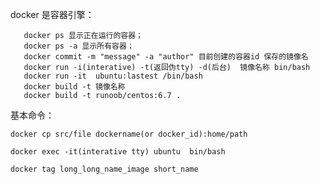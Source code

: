 docker 是容器引擎：  

       docker ps 显示正在运行的容器；
       docker ps -a 显示所有容器；
       docker commit -m "message" -a "author" 目前创建的容器id 保存的镜像名 
       docker run -i(interative) -t(返回伪tty) -d(后台)  镜像名称 bin/bash
       docker run -it  ubuntu:lastest /bin/bash
       docker build -t 镜像名称
       docker build -t runoob/centos:6.7 .
基本命令：  


    docker cp src/file dockername(or docker_id):home/path  

    docker exec -it(interative tty) ubuntu  bin/bash  
    
    docker tag long_long_name_image short_name
